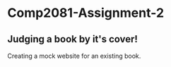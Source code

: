 # Comp2081-Assignment-2
## Judging a book by it's cover!

Creating a mock website for an existing book.
